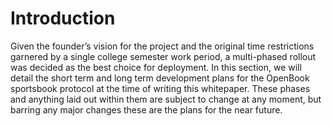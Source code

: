 # Introduction

Given the founder’s vision for the project and the original time restrictions garnered by a single college semester work period, a multi-phased rollout was decided as the best choice for deployment. In this section, we will detail the short term and long term development plans for the OpenBook sportsbook protocol at the time of writing this whitepaper. These phases and anything laid out within them are subject to change at any moment, but barring any major changes these are the plans for the near future.
